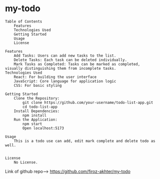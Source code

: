 # my-todo

    Table of Contents
        Features
        Technologies Used
        Getting Started
        Usage
        License

    Features
        Add Tasks: Users can add new tasks to the list.
        Delete Tasks: Each task can be deleted individually.
        Mark Tasks as Completed: Tasks can be marked as completed, visually distinguishing them from incomplete tasks.
    Technologies Used
        React: For building the user interface
        JavaScript: Core language for application logic
        CSS: For basic styling

    Getting Started
        Clone the Repository:
            git clone https://github.com/your-username/todo-list-app.git
            cd todo-list-app
        Install Dependencies:
            npm install
        Run the Application:
            npm start
            Open localhost:5173

    Usage
        This is a todo use can add, edit mark complete and delete todo as well.


    License
        No License.


Link of github repo--> https://github.com/firoz-akhter/my-todo